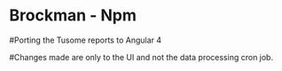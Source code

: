 # Brockman - Npm

#Porting the Tusome reports to Angular 4

#Changes made are only to the UI and not the data processing cron job.